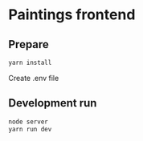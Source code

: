 # Paintings frontend

## Prepare

```bash
yarn install
```

Create .env file

## Development run

```bash
node server
yarn run dev
```